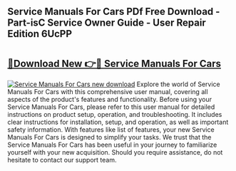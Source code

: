 ## Service Manuals For Cars PDf Free Download - Part-isC Service Owner Guide - User Repair Edition 6UcPP

# <h2><a href="http://cf2269.oget.top/?id=Service+Manuals+For+Cars">🔗Download New 👉🔴 Service Manuals For Cars</a></h2>

[![Service Manuals For Cars new download](https://i.imgur.com/5g1atiW.png)](http://cf2269.oget.top/?id=Service+Manuals+For+Cars)
Explore the world of Service Manuals For Cars with this comprehensive user manual, covering all aspects of the product's features and functionality. Before using your Service Manuals For Cars, please refer to this user manual for detailed instructions on product setup, operation, and troubleshooting. It includes clear instructions for installation, setup, and operation, as well as important safety information. With features like list of features, your new Service Manuals For Cars is designed to simplify your tasks. We trust that the Service Manuals For Cars has been useful in your journey to familiarize yourself with your new acquisition. Should you require assistance, do not hesitate to contact our support team.
